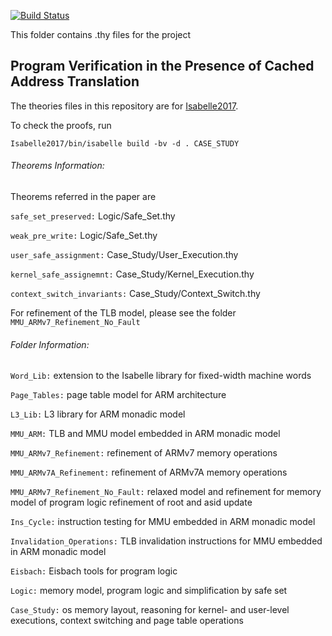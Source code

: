 [![Build Status](https://travis-ci.org/SEL4PROJ/tlb.svg?branch=ITP18)](https://travis-ci.org/SEL4PROJ/tlb)

This folder contains .thy files for the project

##  Program Verification in the Presence of Cached Address Translation


The theories files in this repository are for [Isabelle2017][1].

To check the proofs, run

    Isabelle2017/bin/isabelle build -bv -d . CASE_STUDY

###### Theorems Information:

Theorems referred in the paper are

`safe_set_preserved:` Logic/Safe_Set.thy

`weak_pre_write:` Logic/Safe_Set.thy

`user_safe_assignment:` Case\_Study/User\_Execution.thy

`kernel_safe_assignemnt:` Case\_Study/Kernel\_Execution.thy

`context_switch_invariants:` Case\_Study/Context\_Switch.thy


For refinement of the TLB model, please see the folder `MMU_ARMv7_Refinement_No_Fault`

###### Folder Information:

`Word_Lib:`
         extension to the Isabelle library for fixed-width
         machine words

`Page_Tables:`
         page table model for ARM architecture

`L3_Lib:`
         L3 library for ARM monadic model

`MMU_ARM:`
         TLB and MMU model embedded in ARM monadic model 


`MMU_ARMv7_Refinement:`
         refinement of ARMv7 memory operations

`MMU_ARMv7A_Refinement:`
         refinement of ARMv7A memory operations

`MMU_ARMv7_Refinement_No_Fault:`
         relaxed model and refinement for memory 
         model of program logic
		 refinement of root and asid update 

`Ins_Cycle:`
         instruction testing for MMU embedded in 
         ARM monadic model

`Invalidation_Operations:`
         TLB invalidation instructions for MMU embedded 
         in ARM monadic model

`Eisbach:`
         Eisbach tools for program logic

`Logic:`
         memory model, program logic and simplification 
         by safe set

`Case_Study:`
          os memory layout, reasoning for kernel- and 
          user-level executions, context switching 
          and page table operations



[1]: http://isabelle.in.tum.de "Isabelle Website"
